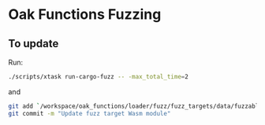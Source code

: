 # Oak Functions Fuzzing

## To update

Run:

```bash
./scripts/xtask run-cargo-fuzz -- -max_total_time=2
```

and

```bash
git add `/workspace/oak_functions/loader/fuzz/fuzz_targets/data/fuzzable.wasm`
git commit -m "Update fuzz target Wasm module"
```
